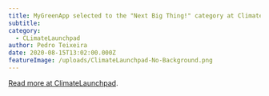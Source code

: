 ```yaml
---
title: MyGreenApp selected to the "Next Big Thing!" category at ClimateLaunchpad
subtitle: 
category:
  - CLimateLaunchpad
author: Pedro Teixeira
date: 2020-08-15T13:02:00.000Z
featureImage: /uploads/ClimateLaunchpad-No-Background.png
---
```

[Read more at ClimateLaunchpad](https://globalfinal.climatelaunchpad.org/regional-finals/europe/).
